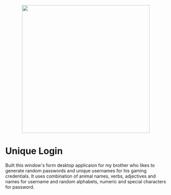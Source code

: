 <p align="center"><img src="https://raw.githubusercontent.com/wajeht/windows_form_unique_login/master/screen_shot.png" width="400"></p>

# Unique Login

Built this window's form desktop applicaion for my brother who likes to generate random passwords and unique usernames for his gaming credentials. It uses combination of animal names, verbs, adjectives and names for username and random alphabets, numeric and special characters for password.
